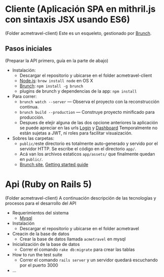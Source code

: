 # Cliente  (Aplicación SPA en mithril.js con sintaxis JSX usando ES6)
(Folder acmetravel-client)
Este es un esqueleto, gestionado por [Brunch](http://brunch.io).

## Pasos iniciales
(Preparar la API primero, guía en la parte de abajo)

* Instalación:
    * Descargar el repositorio y ubicarse en el folder acmetravel-client
    * [Node.js](http://nodejs.org): `brew install node` en OS X
    * [Brunch](http://brunch.io): `npm install -g brunch`
    * plugins de brunch y dependencias de la app: `npm install`
* Para correr:
    * `brunch watch --server` — Observa el proyecto con la reconstrucción continua.
    * `brunch build --production` — Construye proyecto minificado para producción.
    * Despues de elejir alguna de las dos opcione anteriores la aplicación se puede apreciar en las urls [Login](http://localhost:3333/) y [Dashboard](http://localhost:3333/#/dashboard) Temporalmente no están sujetas a JWT, ni roles para facilitar visuaización.
* Sobres las carpetas:
    * `public/`este directorio es totalmente auto-generado y servido por el servidor HTTP.  Se escribe el código en el directorio `app/`.
    * Acá van los archivos estaticos `app/assets/` que finalmente quedan en `public/`.
    * [Brunch site](http://brunch.io), [Getting started guide](https://github.com/brunch/brunch-guide#readme)



# Api (Ruby on Rails 5)
(Folder acmetravel-client)
A continuación descripción de las tecnologías y procesos para el desarrollo del API


* Requerimientos del sistema
    * [Mysql](https://www.mysql.com/)
* Instalación
    * Descargar el repositorio y ubicarse en el folder acmetravel
* Creacin de la base de datos
    * Crear la base de datos llamada `acmetravel` en mysql
* Inicialización de la base de datos
    * Correr el comando `rake db:migrate` para crear las tablas 
* How to run the test suite
    * Correr el comando `rails server` y un servidor quedará escuchando por el puerto 3000
* ...
